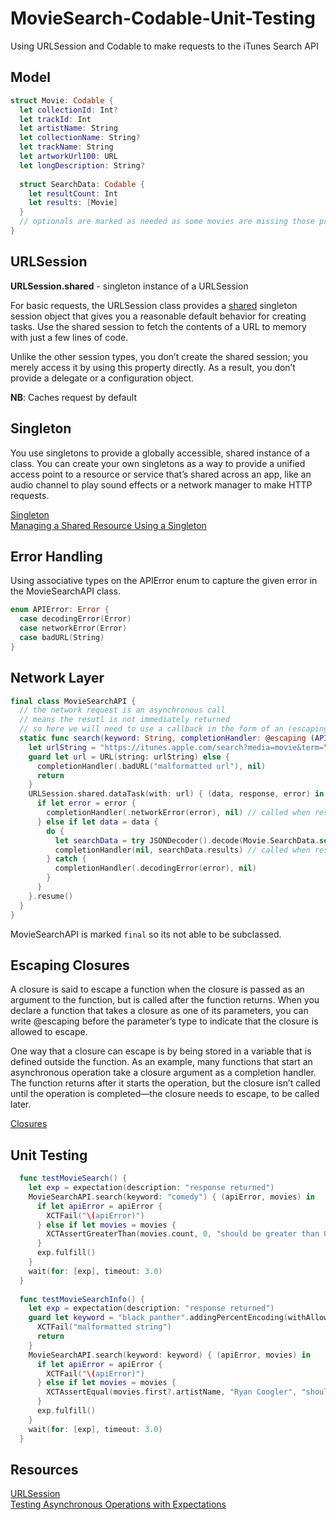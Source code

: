 # MovieSearch-Codable-Unit-Testing
Using URLSession and Codable to make requests to the iTunes Search API

## Model 

```swift 
struct Movie: Codable {
  let collectionId: Int?
  let trackId: Int
  let artistName: String
  let collectionName: String?
  let trackName: String
  let artworkUrl100: URL
  let longDescription: String?
  
  struct SearchData: Codable {
    let resultCount: Int
    let results: [Movie]
  }
  // optionals are marked as needed as some movies are missing those properties
}
```

## URLSession 

**URLSession.shared** - singleton instance of a URLSession  

For basic requests, the URLSession class provides a [shared](https://developer.apple.com/documentation/foundation/urlsession/1409000-shared) singleton session object that gives you a reasonable default behavior for creating tasks. Use the shared session to fetch the contents of a URL to memory with just a few lines of code.

Unlike the other session types, you don’t create the shared session; you merely access it by using this property directly. As a result, you don’t provide a delegate or a configuration object.

**NB**: Caches request by default  

## Singleton

You use singletons to provide a globally accessible, shared instance of a class. You can create your own singletons as a way to provide a unified access point to a resource or service that’s shared across an app, like an audio channel to play sound effects or a network manager to make HTTP requests.

[Singleton](https://developer.apple.com/library/archive/documentation/General/Conceptual/DevPedia-CocoaCore/Singleton.html)  
[Managing a Shared Resource Using a Singleton
](https://developer.apple.com/documentation/swift/cocoa_design_patterns/managing_a_shared_resource_using_a_singleton)    

## Error Handling 

Using associative types on the APIError enum to capture the given error in the MovieSearchAPI class. 

```swift
enum APIError: Error {
  case decodingError(Error)
  case networkError(Error)
  case badURL(String)
}
```

## Network Layer 

```swift 
final class MovieSearchAPI {
  // the network request is an asynchronous call
  // means the resutl is not immediately returned
  // so here we will need to use a callback in the form of an (escaping closure) to return the response is returned from the request
  static func search(keyword: String, completionHandler: @escaping (APIError?, [Movie]?) -> Void)  {
    let urlString = "https://itunes.apple.com/search?media=movie&term=\(keyword)&limit=100"
    guard let url = URL(string: urlString) else {
      completionHandler(.badURL("malformatted url"), nil)
      return
    }
    URLSession.shared.dataTask(with: url) { (data, response, error) in
      if let error = error {
        completionHandler(.networkError(error), nil) // called when response is returned
      } else if let data = data {
        do {
          let searchData = try JSONDecoder().decode(Movie.SearchData.self, from: data)
          completionHandler(nil, searchData.results) // called when response is returned
        } catch {
          completionHandler(.decodingError(error), nil)
        }
      }
    }.resume()
  }
}
```

MovieSearchAPI is marked  ``` final ``` so its not able to be subclassed.   

## Escaping Closures 

A closure is said to escape a function when the closure is passed as an argument to the function, but is called after the function returns. When you declare a function that takes a closure as one of its parameters, you can write @escaping before the parameter’s type to indicate that the closure is allowed to escape.

One way that a closure can escape is by being stored in a variable that is defined outside the function. As an example, many functions that start an asynchronous operation take a closure argument as a completion handler. The function returns after it starts the operation, but the closure isn’t called until the operation is completed—the closure needs to escape, to be called later.

[Closures](https://docs.swift.org/swift-book/LanguageGuide/Closures.html)   

## Unit Testing 

```swift 
  func testMovieSearch() {
    let exp = expectation(description: "response returned")
    MovieSearchAPI.search(keyword: "comedy") { (apiError, movies) in
      if let apiError = apiError {
        XCTFail("\(apiError)")
      } else if let movies = movies {
        XCTAssertGreaterThan(movies.count, 0, "should be greater than 0")
      }
      exp.fulfill()
    }
    wait(for: [exp], timeout: 3.0)
  }
  
  func testMovieSearchInfo() {
    let exp = expectation(description: "response returned")
    guard let keyword = "black panther".addingPercentEncoding(withAllowedCharacters: .urlHostAllowed) else {
      XCTFail("malformatted string")
      return
    }
    MovieSearchAPI.search(keyword: keyword) { (apiError, movies) in
      if let apiError = apiError {
        XCTFail("\(apiError)")
      } else if let movies = movies {
        XCTAssertEqual(movies.first?.artistName, "Ryan Coogler", "should be equal to Ryan Coogler")
      }
      exp.fulfill()
    }
    wait(for: [exp], timeout: 3.0)
  }
```

## Resources 

[URLSession](https://developer.apple.com/documentation/foundation/urlsession)   
[Testing Asynchronous Operations with Expectations](https://developer.apple.com/documentation/xctest/asynchronous_tests_and_expectations/testing_asynchronous_operations_with_expectations)  

